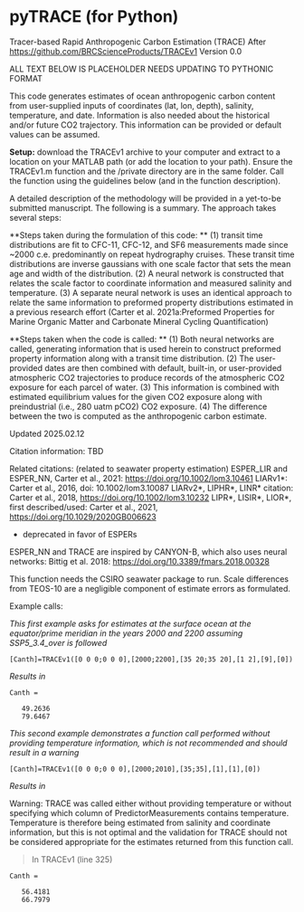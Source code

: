 # pyTRACE (for Python)
Tracer-based Rapid Anthropogenic Carbon Estimation (TRACE)
After https://github.com/BRCScienceProducts/TRACEv1
Version 0.0

ALL TEXT BELOW IS PLACEHOLDER
NEEDS UPDATING TO PYTHONIC FORMAT

This code generates estimates of ocean anthropogenic carbon content from
user-supplied inputs of coordinates (lat, lon, depth), salinity,
temperature, and date. Information is also needed about the historical
and/or future CO2 trajectory.  This information can be provided or
default values can be assumed.  

**Setup:** download the TRACEv1 archive to your computer and extract to a location 
on your MATLAB path (or add the location to your path).  Ensure the TRACEv1.m 
function and the /private directory are in the same folder.  Call the function 
using the guidelines below (and in the function description).

A detailed description of the methodology will be provided in a yet-to-be submitted 
manuscript.  The following is a summary.  The approach takes several steps:

**Steps taken during the formulation of this code: **
(1) transit time distributions are fit to CFC-11, CFC-12, and SF6
measurements made since ~2000 c.e. predominantly on repeat hydrography
cruises. These transit time distributions are inverse gaussians with one
scale factor that sets the mean age and width of the distribution. (2) A
neural network is constructed that relates the scale factor to
coordinate information and measured salinity and temperature. (3) A
separate neural network is uses an identical approach to relate the same
information to preformed property distributions estimated in a previous
research effort (Carter et al. 2021a:Preformed Properties for Marine
Organic Matter and Carbonate Mineral Cycling Quantification)

**Steps taken when the code is called: **
(1) Both neural networks are called, generating information that is used 
herein to construct preformed property information along with a transit 
time distribution.  (2) The user-provided dates are then combined with 
default, built-in, or user-provided atmospheric CO2 trajectories to 
produce records of the atmospheric CO2 exposure for each parcel of water. 
(3) This information is combined with estimated equilibrium values for 
the given CO2 exposure along with preindustrial (i.e., 280 uatm pCO2) 
CO2 exposure.  (4) The difference between the two is computed as the 
anthropogenic carbon estimate.

Updated 2025.02.12

Citation information: 
TBD

Related citations: (related to seawater property estimation)
ESPER_LIR and ESPER_NN, Carter et al., 2021: https://doi.org/10.1002/lom3.10461
LIARv1*: Carter et al., 2016, doi: 10.1002/lom3.10087
LIARv2*, LIPHR*, LINR* citation: Carter et al., 2018, https://doi.org/10.1002/lom3.10232
LIPR*, LISIR*, LIOR*, first described/used: Carter et al., 2021, https://doi.org/10.1029/2020GB006623
* deprecated in favor of ESPERs

ESPER_NN and TRACE are inspired by CANYON-B, which also uses neural networks: 
Bittig et al. 2018: https://doi.org/10.3389/fmars.2018.00328

This function needs the CSIRO seawater package to run.  Scale
differences from TEOS-10 are a negligible component of estimate errors
as formulated.

Example calls:

_This first example asks for estimates at the surface ocean at the equator/prime meridian in the years 2000 and 2200 assuming SSP5_3.4_over is followed_
```
[Canth]=TRACEv1([0 0 0;0 0 0],[2000;2200],[35 20;35 20],[1 2],[9],[0])
```
_Results in_
```
Canth =

   49.2636
   79.6467
```
_This second example demonstrates a function call performed without providing temperature information, which is not recommended and should result in a warning_
```
[Canth]=TRACEv1([0 0 0;0 0 0],[2000;2010],[35;35],[1],[1],[0])
```
_Results in_

Warning: TRACE was called either without providing temperature or without
specifying which column of PredictorMeasurements contains temperature.
Temperature is therefore being estimated from salinity and coordinate
information, but this is not optimal and the validation for TRACE should
not be considered appropriate for the estimates returned from this
function call. 
> In TRACEv1 (line 325) 
```
Canth =

   56.4181
   66.7979
```
